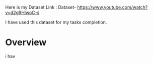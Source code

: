 
  

Here is my Dataset Link : Dataset- https://www.youtube.com/watch?v=d2g9HlwoC-s

I have used this dataset for my tasks completion.
# Overview
i hav
